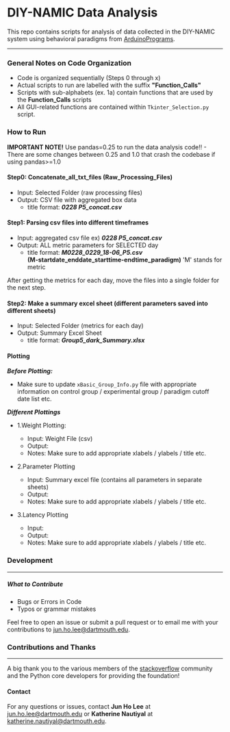 
# DIY-NAMIC Data Analysis


This repo contains scripts for analysis of data collected in the DIY-NAMIC system using behavioral paradigms from [ArduinoPrograms](https://github.com/DIY-NAMICsystem/ArduinoPrograms).  

___
### General Notes on Code Organization

- Code is organized sequentially (Steps 0 through x)
- Actual scripts to run are labelled with the suffix **"Function_Calls"**
- Scripts with sub-alphabets (ex. 1a) contain functions that are used by the **Function_Calls** scripts
- All GUI-related functions are contained within `Tkinter_Selection.py` script.

### How to Run
**IMPORTANT NOTE!**
Use pandas=0.25 to run the data analysis code!! - There are some changes between 0.25 and 1.0 that crash the codebase if using pandas>=1.0 


#### Step0: Concatenate_all_txt_files (Raw_Processing_Files)
- Input: Selected Folder (raw processing files)
- Output: CSV file with aggregated box data
    - title format: ***0228 P5_concat.csv***

#### Step1: Parsing csv files into different timeframes
- Input: aggregated csv file ex) ***0228 P5_concat.csv***
- Output: ALL metric parameters for SELECTED day
    - title format: ***M0228_0229_18-06_P5.csv***   
        **(M-startdate_enddate_starttime-endtime_paradigm)** 'M' stands for metric

After getting the metrics for each day, move the files into a single folder for the next step.

#### Step2: Make a summary excel sheet (different parameters saved into different sheets)
- Input: Selected Folder (metrics for each day)
- Output: Summary Excel Sheet
    - title format: ***Group5_dark_Summary.xlsx***




#### Plotting

***Before Plotting:***

- Make sure to update `xBasic_Group_Info.py` file with appropriate information on control group / experimental group / paradigm cutoff date list etc.

***Different Plottings***

- 1.Weight Plotting:
    - Input: Weight File (csv)
    - Output:
    - Notes: Make sure to add appropriate xlabels / ylabels / title etc.

- 2.Parameter Plotting
    - Input: Summary excel file (contains all parameters in separate sheets)
    - Output:
    - Notes: Make sure to add appropriate xlabels / ylabels / title etc.

- 3.Latency Plotting

    - Input:
    - Output:
    - Notes: Make sure to add appropriate xlabels / ylabels / title etc.


### Development
_____

##### What to Contribute

- Bugs or Errors in Code
- Typos or grammar mistakes


Feel free to open an issue or submit a pull request or to email me with your contributions to jun.ho.lee@dartmouth.edu.


### Contributions and Thanks
_____

A big thank you to the various members of the [stackoverflow](https://stackoverflow.com/) community and the Python core developers for providing the foundation!

#### Contact

For any questions or issues, contact **Jun Ho Lee** at jun.ho.lee@dartmouth.edu or **Katherine Nautiyal** at katherine.nautiyal@dartmouth.edu.
